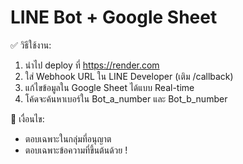 # LINE Bot + Google Sheet

✅ วิธีใช้งาน:
1. นำไป deploy ที่ https://render.com
2. ใส่ Webhook URL ใน LINE Developer (เติม /callback)
3. แก้ไขข้อมูลใน Google Sheet ได้แบบ Real-time
4. โค้ดจะค้นหาเบอร์ใน Bot_a_number และ Bot_b_number

📌 เงื่อนไข:
- ตอบเฉพาะในกลุ่มที่อนุญาต
- ตอบเฉพาะข้อความที่ขึ้นต้นด้วย !
